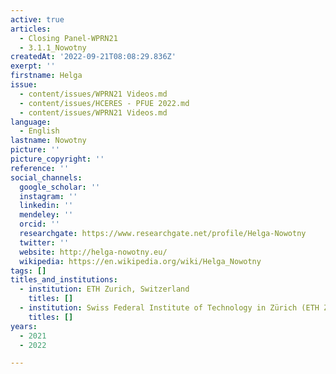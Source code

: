 ```yaml
---
active: true
articles:
  - Closing Panel-WPRN21
  - 3.1.1_Nowotny
createdAt: '2022-09-21T08:08:29.836Z'
exerpt: ''
firstname: Helga
issue:
  - content/issues/WPRN21 Videos.md
  - content/issues/HCERES - PFUE 2022.md
  - content/issues/WPRN21 Videos.md
language:
  - English
lastname: Nowotny
picture: ''
picture_copyright: ''
reference: ''
social_channels:
  google_scholar: ''
  instagram: ''
  linkedin: ''
  mendeley: ''
  orcid: ''
  researchgate: https://www.researchgate.net/profile/Helga-Nowotny
  twitter: ''
  website: http://helga-nowotny.eu/
  wikipedia: https://en.wikipedia.org/wiki/Helga_Nowotny
tags: []
titles_and_institutions:
  - institution: ETH Zurich, Switzerland
    titles: []
  - institution: Swiss Federal Institute of Technology in Zürich (ETH Zurich), Switzerland
    titles: []
years:
  - 2021
  - 2022

---
```

